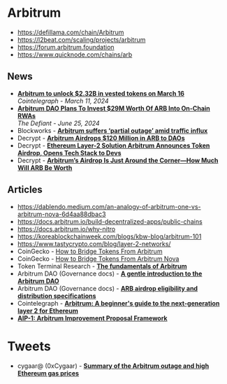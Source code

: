 # Arbitrum

- https://defillama.com/chain/Arbitrum
- https://l2beat.com/scaling/projects/arbitrum
- https://forum.arbitrum.foundation
- https://www.quicknode.com/chains/arb

## News

- [**Arbitrum to unlock $2.32B in vested tokens on March 16**](https://cointelegraph.com/news/arbitrum-2-billion-vested-token-unlock)
  <br/>_Cointelegraph - March 11, 2024_
- [**Arbitrum DAO Plans To Invest $29M Worth Of ARB Into On-Chain RWAs**](https://thedefiant.io/news/defi/arbitrum-dao-plans-35m-arb-investment-into-on-chain-rwas)
  <br/>_The Defiant - June 25, 2024_
- Blockworks - [**Arbitrum suffers ‘partial outage’ amid traffic influx**](https://blockworks.co/news/arbitrum-suffers-partial-outage)
- Decrypt - [**Arbitrum Airdrops $120 Million in ARB to DAOs**](https://decrypt.co/137848/arbitrum-airdrops-120-million-in-arb-to-daos)
- Decrypt - [**Ethereum Layer-2 Solution Arbitrum Announces Token Airdrop, Opens Tech Stack to Devs**](https://decrypt.co/123727/ethereum-layer-2-solution-arbitrum-announces-token-airdrop-opens-tech-stack-devs)
- Decrypt - [**Arbitrum’s Airdrop Is Just Around the Corner—How Much Will ARB Be Worth**](https://decrypt.co/124016/arbitrum-airdrop-around-corner-how-much-will-arb-be-worth)

## Articles

- https://dablendo.medium.com/an-analogy-of-arbitrum-one-vs-arbitrum-nova-6d4aa88dbac3
- https://docs.arbitrum.io/build-decentralized-apps/public-chains
- https://docs.arbitrum.io/why-nitro
- https://koreablockchainweek.com/blogs/kbw-blog/arbitrum-101
- https://www.tastycrypto.com/blog/layer-2-networks/
- CoinGecko - [How to Bridge Tokens From Arbitrum](https://www.coingecko.com/learn/bridge-tokens-from-arbitrum)
- CoinGecko - [How to Bridge Tokens From Arbitrum Nova](https://www.coingecko.com/learn/bridge-crypto-arbitrum-nova)
- Token Terminal Research - [**The fundamentals of Arbitrum**](https://tokenterminal.com/resources/crypto-research/arbitrum)
- Arbitrum DAO (Governance docs) - [**A gentle introduction to the Arbitrum DAO**](https://docs.arbitrum.foundation/gentle-intro-dao-governance)
- Arbitrum DAO (Governance docs) - [**ARB airdrop eligibility and distribution specifications**](https://docs.arbitrum.foundation/airdrop-eligibility-distribution)
- Cointelegraph - [**Arbitrum: A beginner's guide to the next-generation layer 2 for Ethereum**](https://cointelegraph.com/learn/arbitrum-the-next-generation-layer-2-for-ethereum)
- [**AIP-1: Arbitrum Improvement Proposal Framework**](https://forum.arbitrum.foundation/t/aip-1-arbitrum-improvement-proposal-framework/30)

# Tweets
- cygaar@ (0xCygaar) - [**Summary of the Arbitrum outage and high Ethereum gas prices**](https://twitter.com/0xCygaar/status/1735720370001293589)
